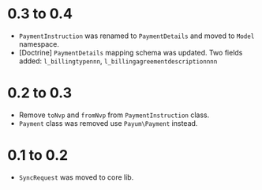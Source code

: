 0.3 to 0.4
==========

* `PaymentInstruction` was renamed to `PaymentDetails` and moved to `Model` namespace.
* [Doctrine] `PaymentDetails` mapping schema was updated. Two fields added: `l_billingtypennn`, `l_billingagreementdescriptionnnn`

0.2 to 0.3
==========

* Remove `toNvp` and `fromNvp` from `PaymentInstruction` class.
* `Payment` class was removed use `Payum\Payment` instead.

0.1 to 0.2
==========

* `SyncRequest` was moved to core lib.